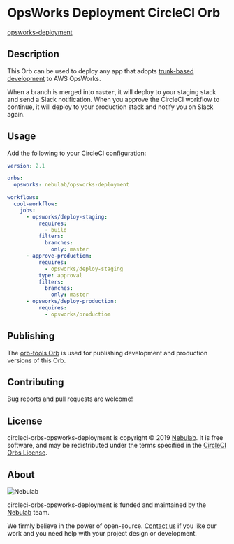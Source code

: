 # OpsWorks Deployment CircleCI Orb

[opsworks-deployment](https://circleci.com/orbs/registry/orb/nebulab/opsworks-deployment)

## Description

This Orb can be used to deploy any app that adopts [trunk-based development](https://trunkbaseddevelopment.com/)
to AWS OpsWorks.

When a branch is merged into `master`, it will deploy to your staging stack and send a Slack 
notification. When you approve the CircleCI workflow to continue, it will deploy to your production
stack and notify you on Slack again. 

## Usage

Add the following to your CircleCI configuration:

```yaml
version: 2.1

orbs:
  opsworks: nebulab/opsworks-deployment

workflows:
  cool-workflow:
    jobs:
      - opsworks/deploy-staging:
          requires:
            - build
          filters:
            branches:
              only: master
      - approve-productiom:
          requires:
            - opsworks/deploy-staging
          type: approval
          filters:
            branches:
              only: master
      - opsworks/deploy-production:
          requires:
            - opsworks/productiom
```

## Publishing

The [orb-tools Orb](https://github.com/CircleCI-Public/orb-tools-orb) is used for publishing
development and production versions of this Orb.

## Contributing

Bug reports and pull requests are welcome!

## License

circleci-orbs-opsworks-deployment is copyright © 2019 [Nebulab](http://nebulab.it/). It is free software, and
may be redistributed under the terms specified in the [CircleCI Orbs License](https://circleci.com/orbs/registry/licensing).

## About

![Nebulab](http://nebulab.it/assets/images/public/logo.svg)

circleci-orbs-opsworks-deployment is funded and maintained by the [Nebulab](http://nebulab.it/) team.

We firmly believe in the power of open-source. [Contact us](http://nebulab.it/contact-us/) if you
like our work and you need help with your project design or development.

